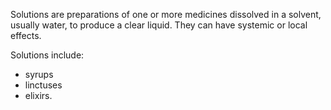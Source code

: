 Solutions are preparations of one or more medicines dissolved in a solvent, usually water, to produce a clear liquid. They can have systemic or local effects.

Solutions include:

-   syrups
-   linctuses
-   elixirs.
